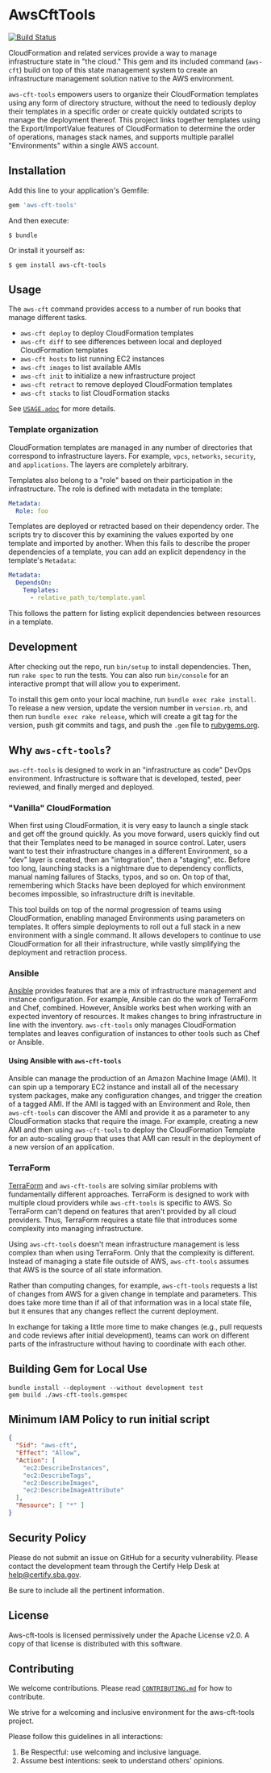 # AwsCftTools

[![Build Status](https://travis-ci.org/USSBA/aws-cft-tools.svg?branch=master)](https://travis-ci.org/USSBA/aws-cft-tools)

CloudFormation and related services provide a way to manage infrastructure state in "the cloud." This
gem and its included command (`aws-cft`) build on top of this state management system to create an
infrastructure management solution native to the AWS environment.

`aws-cft-tools` empowers users to organize their CloudFormation templates using any form of directory
structure, without the need to tediously deploy their templates in a specific order or create quickly
outdated scripts to manage the deployment thereof.  This project links together templates using the
Export/ImportValue features of CloudFormation to determine the order of operations, manages stack
names, and supports multiple parallel "Environments" within a single AWS account.

## Installation

Add this line to your application's Gemfile:

```ruby
gem 'aws-cft-tools'
```

And then execute:

    $ bundle

Or install it yourself as:

    $ gem install aws-cft-tools

## Usage

The `aws-cft` command provides access to a number of run books that manage different tasks.

- `aws-cft deploy` to deploy CloudFormation templates
- `aws-cft diff` to see differences between local and deployed CloudFormation templates
- `aws-cft hosts` to list running EC2 instances
- `aws-cft images` to list available AMIs
- `aws-cft init` to initialize a new infrastructure project
- `aws-cft retract` to remove deployed CloudFormation templates
- `aws-cft stacks` to list CloudFormation stacks

See [`USAGE.adoc`](USAGE.adoc) for more details.

### Template organization

CloudFormation templates are managed in any number of directories that correspond to infrastructure
layers. For example, `vpcs`, `networks`, `security`, and `applications`. The layers are completely
arbitrary.

Templates also belong to a "role" based on their participation in the infrastructure.  The role is defined
with metadata in the template:

```yaml
Metadata:
  Role: foo
```

Templates are deployed or retracted based on their dependency order. The scripts try to discover this
by examining the values exported by one template and imported by another. When this fails to describe
the proper dependencies of a template, you can add an explicit dependency in the template's `Metadata`:

```yaml
Metadata:
  DependsOn:
    Templates:
      - relative_path_to/template.yaml
```

This follows the pattern for listing explicit dependencies between resources in a template.

## Development

After checking out the repo, run `bin/setup` to install dependencies. Then, run `rake spec` to run the
tests. You can also run `bin/console` for an interactive prompt that will allow you to experiment.

To install this gem onto your local machine, run `bundle exec rake install`. To release a new version,
update the version number in `version.rb`, and then run `bundle exec rake release`, which will create a git
tag for the version, push git commits and tags, and push the `.gem` file to
[rubygems.org](https://rubygems.org).

## Why `aws-cft-tools`?

`aws-cft-tools` is designed to work in an "infrastructure as code" DevOps environment. Infrastructure is
software that is developed, tested, peer reviewed, and finally merged and deployed.

### "Vanilla" CloudFormation

When first using CloudFormation, it is very easy to launch a single stack and get off the ground quickly.
As you move forward, users quickly find out that their Templates need to be managed in source control.
Later, users want to test their infrastructure changes in a different Environment, so a "dev" layer is
created, then an "integration", then a "staging", etc.  Before too long, launching stacks is a nightmare
due to dependency conflicts, manual naming failures of Stacks, typos, and so on.  On top of that,
remembering which Stacks have been deployed for which environment becomes impossible, so infrastructure
drift is inevitable.

This tool builds on top of the normal progression of teams using CloudFormation, enabling managed
Environments using parameters on templates.  It offers simple deployments to roll out a full stack in
a new environment with a single command.  It allows developers to continue to use CloudFormation for all
their infrastructure, while vastly simplifying the deployment and retraction process.

### Ansible

[Ansible](https://www.ansible.com/) provides features that are a mix of infrastructure management and
instance configuration. For example, Ansible can do the work of TerraForm and Chef, combined. However,
Ansible works best when working with an expected inventory of resources. It makes changes to bring
infrastructure in line with the inventory. `aws-cft-tools` only manages CloudFormation templates and leaves
configuration of instances to other tools such as Chef or Ansible.

#### Using Ansible with `aws-cft-tools`

Ansible can manage the production of an Amazon Machine Image (AMI). It can spin up a temporary EC2 instance
and install all of the necessary system packages, make any configuration changes, and trigger the creation
of a tagged AMI. If the AMI is tagged with an Environment and Role, then `aws-cft-tools` can discover the
AMI and provide it as a parameter to any CloudFormation stacks that require the image. For example, creating
a new AMI and then using `aws-cft-tools` to deploy the CloudFormation Template for an auto-scaling group
that uses that AMI can result in the deployment of a new version of an application.

### TerraForm

[TerraForm](https://www.terraform.io/) and `aws-cft-tools` are solving similar problems with fundamentally
different approaches. TerraForm is designed to work with multiple cloud providers while `aws-cft-tools` is
specific to AWS. So TerraForm can't depend on features that aren't provided by all cloud providers. Thus,
TerraForm requires a state file that introduces some complexity into managing infrastructure.

Using `aws-cft-tools` doesn't mean infrastructure management is less complex than when using TerraForm. Only
that the complexity is different. Instead of managing a state file outside of AWS, `aws-cft-tools` assumes
that AWS is the source of all state information.

Rather than computing changes, for example, `aws-cft-tools` requests a list of changes from AWS for a given
change in template and parameters. This does take more time than if all of that information was in a local
state file, but it ensures that any changes reflect the current deployment.

In exchange for taking a little more time to make changes (e.g., pull requests and code reviews after
initial development), teams can work on different parts of the infrastructure without having to coordinate
with each other.

## Building Gem for Local Use

```shell
bundle install --deployment --without development test
gem build ./aws-cft-tools.gemspec
```

## Minimum IAM Policy to run initial script

```json
{
  "Sid": "aws-cft",
  "Effect": "Allow",
  "Action": [
    "ec2:DescribeInstances",
    "ec2:DescribeTags",
    "ec2:DescribeImages",
    "ec2:DescribeImageAttribute"
  ],
  "Resource": [ "*" ]
}
```

## Security Policy

Please do not submit an issue on GitHub for a security vulnerability. Please contact the development team
through the Certify Help Desk at [help@certify.sba.gov](mailto:help@certify.sba.gov).

Be sure to include all the pertinent information.

## License

Aws-cft-tools is licensed permissively under the Apache License v2.0.
A copy of that license is distributed with this software.

## Contributing

We welcome contributions. Please read [`CONTRIBUTING.md`](CONTRIBUTING.md) for how to contribute.

We strive for a welcoming and inclusive environment for the aws-cft-tools project.

Please follow this guidelines in all interactions:

1. Be Respectful: use welcoming and inclusive language.
2. Assume best intentions: seek to understand others' opinions.
